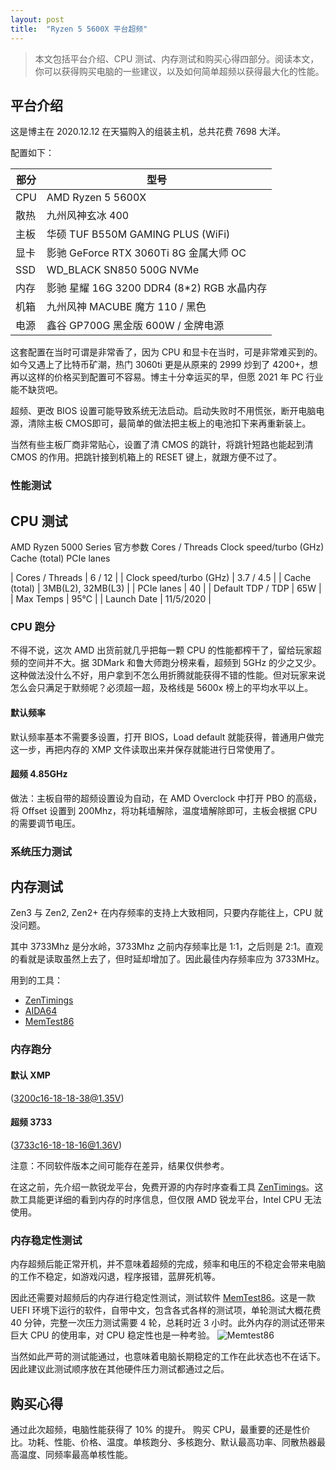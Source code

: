 ```yaml
---
layout: post
title:  "Ryzen 5 5600X 平台超频"
---
```

> 本文包括平台介绍、CPU 测试、内存测试和购买心得四部分。阅读本文，你可以获得购买电脑的一些建议，以及如何简单超频以获得最大化的性能。

## 平台介绍
这是博主在 2020.12.12 在天猫购入的组装主机，总共花费 7698 大洋。

配置如下：

| 部分 | 型号 |
| --- | --- |
| CPU | AMD Ryzen 5 5600X |
| 散热 | 九州风神玄冰 400 |
| 主板 | 华硕 TUF B550M GAMING PLUS (WiFi) |
| 显卡 | 影驰 GeForce RTX 3060Ti 8G 金属大师 OC |
| SSD | WD_BLACK SN850 500G NVMe |
| 内存 | 影驰 星耀 16G 3200 DDR4 (8*2) RGB 水晶内存 |
| 机箱 | 九州风神 MACUBE 魔方 110 / 黑色 |
| 电源 | 鑫谷 GP700G 黑金版 600W / 金牌电源 |

这套配置在当时可谓是非常香了，因为 CPU 和显卡在当时，可是非常难买到的。如今又遇上了比特币矿潮，热门 3060ti 更是从原来的 2999 炒到了 4200+，想再以这样的价格买到配置可不容易。博主十分幸运买的早，但愿 2021 年 PC 行业能不缺货吧。

超频、更改 BIOS 设置可能导致系统无法启动。启动失败时不用慌张，断开电脑电源，清除主板 CMOS即可，最简单的做法把主板上的电池扣下来再重新装上。

当然有些主板厂商非常贴心，设置了清 CMOS 的跳针，将跳针短路也能起到清 CMOS 的作用。把跳针接到机箱上的 RESET 键上，就跟方便不过了。

### 性能测试

## CPU 测试
AMD Ryzen 5000 Series 官方参数
Cores / Threads	Clock speed/turbo (GHz)	Cache (total)	PCIe lanes 

| Cores / Threads | 6 / 12 |
| Clock speed/turbo (GHz) | 3.7 / 4.5 |
| Cache (total) | 3MB(L2), 32MB(L3) |
| PCIe lanes | 40 |
| Default TDP / TDP | 65W |
| Max Temps | 95℃ |
| Launch Date | 11/5/2020 |

### CPU 跑分
不得不说，这次 AMD 出货前就几乎把每一颗 CPU 的性能都榨干了，留给玩家超频的空间并不大。据 3DMark 和鲁大师跑分榜来看，超频到 5GHz 的少之又少。这种做法没什么不好，用户拿到不怎么用折腾就能获得不错的性能。但对玩家来说怎么会只满足于默频呢？必须超一超，及格线是 5600x 榜上的平均水平以上。

#### 默认频率
默认频率基本不需要多设置，打开 BIOS，Load default 就能获得，普通用户做完这一步，再把内存的 XMP 文件读取出来并保存就能进行日常使用了。

#### 超频 4.85GHz
做法：主板自带的超频设置设为自动，在 AMD Overclock 中打开 PBO 的高级，将 Offset 设置到 200Mhz，将功耗墙解除，温度墙解除即可，主板会根据 CPU 的需要调节电压。

### 系统压力测试


## 内存测试
Zen3 与 Zen2, Zen2+ 在内存频率的支持上大致相同，只要内存能往上，CPU 就没问题。

其中 3733Mhz 是分水岭，3733Mhz 之前内存频率比是 1:1，之后则是 2:1。直观的看就是读取虽然上去了，但时延却增加了。因此最佳内存频率应为 3733MHz。

用到的工具：
* [ZenTimings](https://zentimings.protonrom.com/) 
* [AIDA64](https://www.aida64.com/) 
* [MemTest86](https://www.memtest86.com/)

### 内存跑分
#### 默认 XMP
(3200c16-18-18-38@1.35V)

#### 超频 3733
(3733c16-18-18-16@1.36V)

注意：不同软件版本之间可能存在差异，结果仅供参考。

在这之前，先介绍一款锐龙平台，免费开源的内存时序查看工具 [ZenTimings](https://zentimings.protonrom.com/)。这款工具能更详细的看到内存的时序信息，但仅限 AMD 锐龙平台，Intel CPU 无法使用。

### 内存稳定性测试
内存超频后能正常开机，并不意味着超频的完成，频率和电压的不稳定会带来电脑的工作不稳定，如游戏闪退，程序报错，蓝屏死机等。

因此还需要对超频后的内存进行稳定性测试，测试软件 [MemTest86](https://www.memtest86.com/)。这是一款 UEFI 环境下运行的软件，自带中文，包含各式各样的测试项，单轮测试大概花费 40 分钟，完整一次压力测试需要 4 轮，总耗时近 3 小时。此外内存的测试还带来巨大 CPU 的使用率，对 CPU 稳定性也是一种考验。
![Memtest86]()

当然如此严苛的测试能通过，也意味着电脑长期稳定的工作在此状态也不在话下。因此建议此测试顺序放在其他硬件压力测试都通过之后。


## 购买心得
通过此次超频，电脑性能获得了 10% 的提升。
购买 CPU，最重要的还是性价比。功耗、性能、价格、温度。单核跑分、多核跑分、默认最高功率、同散热器最高温度、同频率最高单核性能。

